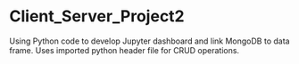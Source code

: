 # Client_Server_Project2
Using Python code to develop Jupyter dashboard and link MongoDB to data frame. Uses imported python header file for CRUD operations.
